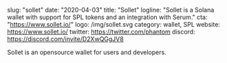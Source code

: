 slug: "sollet"
date: "2020-04-03"
title: "Sollet"
logline: "Sollet is a Solana wallet with support for SPL tokens and an integration with Serum."
cta: "https://www.sollet.io/"
logo: /img/sollet.svg
category: wallet, SPL
website: https://www.sollet.io/
twitter: https://twitter.com/phantom
discord: https://discord.com/invite/D2XwQGgJV8

Sollet is an opensource wallet for users and developers.
